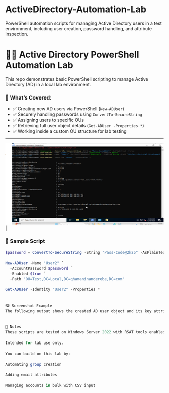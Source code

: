 # ActiveDirectory-Automation-Lab
PowerShell automation scripts for managing Active Directory users in a test environment, including user creation, password handling, and attribute inspection.


# 🧑‍💻 Active Directory PowerShell Automation Lab

This repo demonstrates basic PowerShell scripting to manage Active Directory (AD) in a local lab environment.

### 🔧 What’s Covered:

- ✅ Creating new AD users via PowerShell (`New-ADUser`)
- ✅ Securely handling passwords using `ConvertTo-SecureString`
- ✅ Assigning users to specific OUs
- ✅ Retrieving full user object details (`Get-ADUser -Properties *`)
- ✅ Working inside a custom OU structure for lab testing

---
![Commands](/Image/SCNR_1.png) |

### 🧪 Sample Script

```powershell
$password = ConvertTo-SecureString -String "Pass-Code@2k25" -AsPlainText -Force

New-ADUser -Name "User2" `
  -AccountPassword $password `
  -Enabled $true `
  -Path "OU=Test,DC=Local,DC=qhamaninanderebe,DC=com"

Get-ADUser -Identity "User2" -Properties *


🖼️ Screenshot Example
The following output shows the created AD user object and its key attributes:


💬 Notes
These scripts are tested on Windows Server 2022 with RSAT tools enabled.

Intended for lab use only.

You can build on this lab by:

Automating group creation

Adding email attributes

Managing accounts in bulk with CSV input


